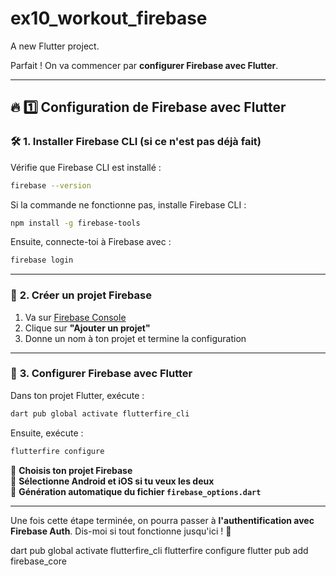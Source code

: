 # ex10_workout_firebase

A new Flutter project.

Parfait ! On va commencer par **configurer Firebase avec Flutter**.  

---

## 🔥 1️⃣ Configuration de Firebase avec Flutter  

### 🛠️ **1. Installer Firebase CLI (si ce n'est pas déjà fait)**
Vérifie que Firebase CLI est installé :  

```sh
firebase --version
```

Si la commande ne fonctionne pas, installe Firebase CLI :  

```sh
npm install -g firebase-tools
```

Ensuite, connecte-toi à Firebase avec :  

```sh
firebase login
```

---

### 📌 **2. Créer un projet Firebase**
1. Va sur [Firebase Console](https://console.firebase.google.com/)  
2. Clique sur **"Ajouter un projet"**  
3. Donne un nom à ton projet et termine la configuration  

---

### 📲 **3. Configurer Firebase avec Flutter**
Dans ton projet Flutter, exécute :  

```sh
dart pub global activate flutterfire_cli
```

Ensuite, exécute :  

```sh
flutterfire configure
```

🔹 **Choisis ton projet Firebase**  
🔹 **Sélectionne Android et iOS si tu veux les deux**  
🔹 **Génération automatique du fichier `firebase_options.dart`**  

---

Une fois cette étape terminée, on pourra passer à **l'authentification avec Firebase Auth**. Dis-moi si tout fonctionne jusqu'ici ! 🚀


dart pub global activate flutterfire_cli
flutterfire configure
flutter pub add firebase_core